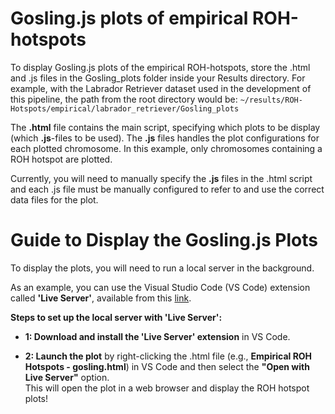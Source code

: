 # Gosling.js plots of empirical ROH-hotspots
To display Gosling.js plots of the empirical ROH-hotspots, store the .html and .js files in the Gosling_plots folder inside your Results directory. For example, with the Labrador Retriever dataset used in the development of this pipeline, the path from the root directory would be:
`~/results/ROH-Hotspots/empirical/labrador_retriever/Gosling_plots`

The **.html** file contains the main script, specifying which plots to be display (which **.js**-files to be used). The **.js** files handles the plot configurations for each plotted chromosome. In this example, only chromosomes containing a ROH hotspot are plotted.

Currently, you will need to manually specify the **.js** files in the .html script and each .js file must be manually configured to refer to and use the correct data files for the plot.


# Guide to Display the Gosling.js Plots

To display the plots, you will need to run a local server in the background.

As an example, you can use the Visual Studio Code (VS Code) extension called <b>'Live Server'</b>, available from this [link](https://marketplace.visualstudio.com/items?itemName=ritwickdey.LiveServer).

**Steps to set up the local server with 'Live Server':**
- **1: Download and install the 'Live Server' extension** in VS Code.  

- **2: Launch the plot** by right-clicking the .html file (e.g., **Empirical ROH Hotspots - gosling.html**) in VS Code and then select the **"Open with Live Server"** option.  
    This will open the plot in a web browser and display the ROH hotspot plots!
